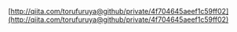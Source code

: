 [http://qiita.com/torufuruya@github/private/4f704645aeef1c59ff02](http://qiita.com/torufuruya@github/private/4f704645aeef1c59ff02)
